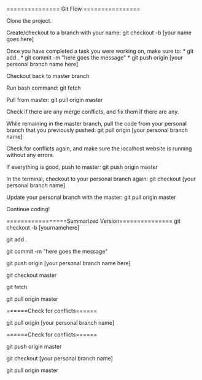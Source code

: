 =============== Git Flow ================

Clone the project.

Create/checkout to a branch with your name: git checkout -b [your name goes here]

Once you have completed a task you were working on, make sure to: * git add . * git commit -m "here goes the message" * git push origin [your personal branch name here]

Checkout back to master branch

Run bash command: git fetch

Pull from master: git pull origin master

Check if there are any merge conflicts, and fix them if there are any.

While remaining in the master branch, pull the code from your personal branch that you previously pushed: git pull origin [your personal branch name]

Check for conflicts again, and make sure the localhost website is running without any errors.

If everything is good, push to master: git push origin master

In the terminal, checkout to your personal branch again: git checkout [your personal branch name]

Update your personal branch with the master: git pull origin master

Continue coding!

=================Summarized Version===============
git checkout -b [yournamehere]

git add .

git commit -m "here goes the message"

git push origin [your personal branch name here]

git checkout master

git fetch

git pull origin master

======Check for conflicts======

git pull origin [your personal branch name]

======Check for conflicts======

git push origin master

git checkout [your personal branch name]

git pull origin master
